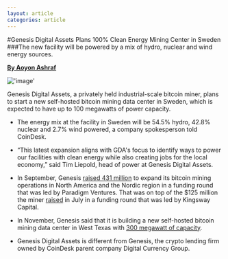 ```yaml
---
layout: article
categories: article
---
```


#Genesis Digital Assets Plans 100% Clean Energy Mining Center in Sweden
###The new facility will be powered by a mix of hydro, nuclear and wind energy sources.

[**By Aoyon Ashraf**](https://www.coindesk.com/author/aoyon-ashraf/)

!['image'](../../../../../assets/images/posts/img13.jpeg)

Genesis Digital Assets, a privately held industrial-scale bitcoin miner, plans to start a new self-hosted bitcoin mining data center in Sweden, which is expected to have up to 100 megawatts of power capacity.

-   The energy mix at the facility in Sweden will be 54.5% hydro, 42.8% nuclear and 2.7% wind powered, a company spokesperson told CoinDesk.
    
-   “This latest expansion aligns with GDA's focus to identify ways to power our facilities with clean energy while also creating jobs for the local economy,” said Tim Liepold, head of power at Genesis Digital Assets.
    
-   In September, Genesis [raised 431 million](https://www.coindesk.com/business/2021/09/21/genesis-digital-assets-raises-431m-for-expansion/) to expand its bitcoin mining operations in North America and the Nordic region in a funding round that was led by Paradigm Ventures. That was on top of the $125 million the miner [raised](https://www.coindesk.com/markets/2021/07/28/genesis-digital-assets-raises-125m-to-fuel-us-and-nordic-expansion/) in July in a funding round that was led by Kingsway Capital.
    
-   In November, Genesis said that it is building a new self-hosted bitcoin mining data center in West Texas with [300 megawatt of capacity](https://www.coindesk.com/business/2021/11/01/genesis-digital-expands-in-us-with-300mw-bitcoin-mining-facility-in-texas/).
    
-   Genesis Digital Assets is different from Genesis, the crypto lending firm owned by CoinDesk parent company Digital Currency Group.